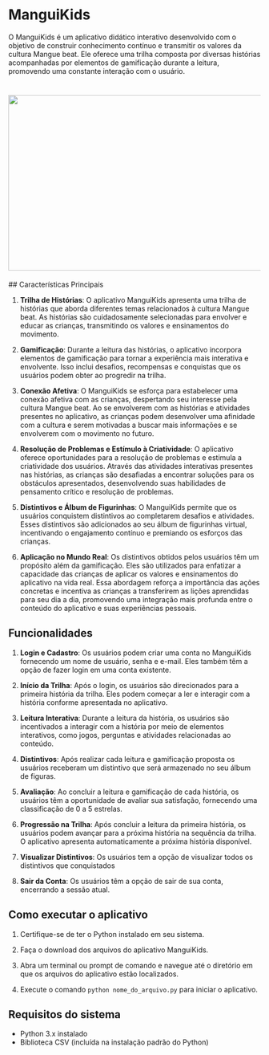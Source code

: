 # ManguiKids
O ManguiKids é um aplicativo didático interativo desenvolvido com o objetivo de construir conhecimento contínuo e transmitir os valores da cultura Mangue beat. Ele oferece uma trilha composta por diversas histórias acompanhadas por elementos de gamificação durante a leitura, promovendo uma constante interação com o usuário.
<h1 align="center">
<img src="https://github.com/iaa877/ManguiKids/assets/101649965/e3f87a70-d72d-4754-9857-e31109140505" width="600" height="350" />
</h1>
## Características Principais

1. **Trilha de Histórias**: O aplicativo ManguiKids apresenta uma trilha de histórias que aborda diferentes temas relacionados à cultura Mangue beat. As histórias são cuidadosamente selecionadas para envolver e educar as crianças, transmitindo os valores e ensinamentos do movimento.

2. **Gamificação**: Durante a leitura das histórias, o aplicativo incorpora elementos de gamificação para tornar a experiência mais interativa e envolvente. Isso inclui desafios, recompensas e conquistas que os usuários podem obter ao progredir na trilha.

3. **Conexão Afetiva**: O ManguiKids se esforça para estabelecer uma conexão afetiva com as crianças, despertando seu interesse pela cultura Mangue beat. Ao se envolverem com as histórias e atividades presentes no aplicativo, as crianças podem desenvolver uma afinidade com a cultura e serem motivadas a buscar mais informações e se envolverem com o movimento no futuro.

4. **Resolução de Problemas e Estímulo à Criatividade**: O aplicativo oferece oportunidades para a resolução de problemas e estimula a criatividade dos usuários. Através das atividades interativas presentes nas histórias, as crianças são desafiadas a encontrar soluções para os obstáculos apresentados, desenvolvendo suas habilidades de pensamento crítico e resolução de problemas.

5. **Distintivos e Álbum de Figurinhas**: O ManguiKids permite que os usuários conquistem distintivos ao completarem desafios e atividades. Esses distintivos são adicionados ao seu álbum de figurinhas virtual, incentivando o engajamento contínuo e premiando os esforços das crianças.

6. **Aplicação no Mundo Real**: Os distintivos obtidos pelos usuários têm um propósito além da gamificação. Eles são utilizados para enfatizar a capacidade das crianças de aplicar os valores e ensinamentos do aplicativo na vida real. Essa abordagem reforça a importância das ações concretas e incentiva as crianças a transferirem as lições aprendidas para seu dia a dia, promovendo uma integração mais profunda entre o conteúdo do aplicativo e suas experiências pessoais.

## Funcionalidades

1. **Login e Cadastro**: Os usuários podem criar uma conta no ManguiKids fornecendo um nome de usuário, senha e e-mail. Eles também têm a opção de fazer login em uma conta existente.

2. **Início da Trilha**: Após o login, os usuários são direcionados para a primeira história da trilha. Eles podem começar a ler e interagir com a história conforme apresentada no aplicativo.

3. **Leitura Interativa**: Durante a leitura da história, os usuários são incentivados a interagir com a história por meio de elementos interativos, como jogos, perguntas e atividades relacionadas ao conteúdo.

4. **Distintivos**: Após realizar cada leitura e gamificação proposta os usuários receberam um distintivo que será armazenado no seu álbum de figuras.

5. **Avaliação**: Ao concluir a leitura e gamificação de cada história, os usuários têm a oportunidade de avaliar sua satisfação, fornecendo uma classificação de 0 a 5 estrelas.

6. **Progressão na Trilha**: Após concluir a leitura da primeira história, os usuários podem avançar para a próxima história na sequência da trilha. O aplicativo apresenta automaticamente a próxima história disponível.

7. **Visualizar Distintivos**: Os usuários tem a opção de visualizar todos os distintivos que conquistados

8. **Sair da Conta**: Os usuários têm a opção de sair de sua conta, encerrando a sessão atual.


## Como executar o aplicativo

1. Certifique-se de ter o Python instalado em seu sistema.

2. Faça o download dos arquivos do aplicativo ManguiKids.

3. Abra um terminal ou prompt de comando e navegue até o diretório em que os arquivos do aplicativo estão localizados.

4. Execute o comando `python nome_do_arquivo.py` para iniciar o aplicativo.

## Requisitos do sistema

- Python 3.x instalado
- Biblioteca CSV (incluída na instalação padrão do Python)

